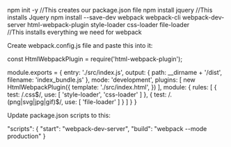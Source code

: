 npm init -y     //This creates our package.json file
npm install jquery    //This installs Jquery
npm install --save-dev webpack webpack-cli webpack-dev-server html-webpack-plugin style-loader css-loader file-loader   
//This installs everything we need for webpack


Create webpack.config.js  file and paste this into it:

const HtmlWebpackPlugin = require('html-webpack-plugin');

module.exports = {
  entry: './src/index.js',
  output: {
    path: __dirname + '/dist',
    filename: 'index_bundle.js'
  },
  mode: 'development',
  plugins: [
    new HtmlWebpackPlugin({
      template: './src/index.html',
    })
  ],
  module: {
    rules: [
      {
        test: /\.css$/,
        use: [
          'style-loader',
          'css-loader'
        ]
      },
      {
        test: /\.(png|svg|jpg|gif)$/,
        use: [
          'file-loader'
        ]
      }
    ]
  }
}



Update package.json scripts to this:

"scripts": {
  "start": "webpack-dev-server", 
  "build": "webpack --mode production"
}